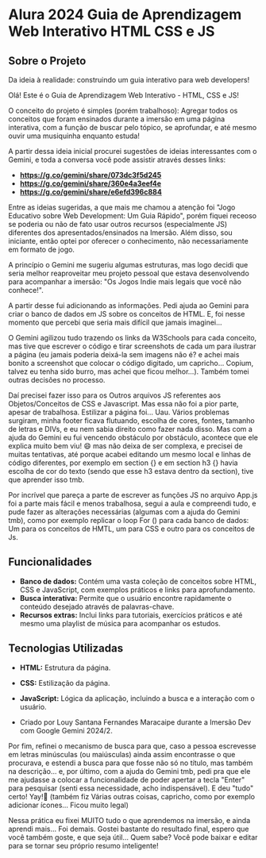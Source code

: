 # Alura 2024 Guia de Aprendizagem Web Interativo HTML CSS e JS

## Sobre o Projeto
Da ideia à realidade: construindo um guia interativo para web developers!

Olá! Este é o Guia de Aprendizagem Web Interativo - HTML, CSS e JS! 

O conceito do projeto é simples (porém trabalhoso): Agregar todos os conceitos que foram ensinados durante a imersão em uma página interativa, com a função de buscar pelo tópico, se aprofundar, e até mesmo ouvir uma musiquinha enquanto estuda!

A partir dessa ideia inicial procurei sugestões de ideias interessantes com o Gemini, e toda a conversa você pode assistir através desses links: 
* **https://g.co/gemini/share/073dc3f5d245**
* **https://g.co/gemini/share/360e4a3eef4e**
* **https://g.co/gemini/share/e6efd396c884**

Entre as ideias sugeridas, a que mais me chamou a atenção foi "Jogo Educativo sobre Web Development: Um Guia Rápido", porém fiquei receoso se poderia ou não de fato usar outros recursos (especialmente JS) diferentes dos apresentados/ensinados na Imersão. Além disso, sou iniciante, então optei por oferecer o conhecimento, não necessariamente em formato de jogo.

A princípio o Gemini me sugeriu algumas estruturas, mas logo decidi que seria melhor reaproveitar meu projeto pessoal que estava desenvolvendo para acompanhar a imersão: "Os Jogos Indie mais legais que você não conhece!".

A partir desse fui adicionando as informações. Pedi ajuda ao Gemini para criar o banco de dados em JS sobre os conceitos de HTML. E, foi nesse momento que percebi que seria mais difícil que jamais imaginei...

O Gemini agilizou tudo trazendo os links da W3Schools para cada conceito, mas tive que escrever o código e tirar screenshots de cada um para ilustrar a página (eu jamais poderia deixá-la sem imagens não é? e achei mais bonito a screenshot que colocar o código digitado, um capricho... Copium, talvez eu tenha sido burro, mas achei que ficou melhor...).
Também tomei outras decisões no processo.

Daí precisei fazer isso para os Outros arquivos JS referentes aos Objetos/Conceitos de CSS e Javascript. Mas essa não foi a pior parte, apesar de trabalhosa. Estilizar a página foi... Uau.
Vários problemas surgiram, minha footer ficava flutuando, escolha de cores, fontes, tamanho de letras e DIVs, e eu nem sabia direito como fazer nada disso. Mas com a ajuda do Gemini eu fui vencendo obstáculo por obstáculo, acontece que ele explica muito bem viu! 😄 mas não deixa de ser complexa, e precisei de muitas tentativas, até porque acabei editando um mesmo local e linhas de código diferentes, por exemplo em section {} e em section h3 {} havia escolha de cor do texto (sendo que esse h3 estava dentro da section), tive que aprender isso tmb.

Por incrível que pareça a parte de escrever as funções JS no arquivo App.js foi a parte mais fácil e menos trabalhosa, segui a aula e compreendi tudo, e pude fazer as alterações necessárias (algumas com a ajuda do Gemini tmb), como por exemplo replicar o loop For () para cada banco de dados: Um para os conceitos de HMTL, um para CSS e outro para os conceitos de Js.

## Funcionalidades
* **Banco de dados:** Contém uma vasta coleção de conceitos sobre HTML, CSS e JavaScript, com exemplos práticos e links para aprofundamento.
* **Busca interativa:** Permite que o usuário encontre rapidamente o conteúdo desejado através de palavras-chave.
* **Recursos extras:** Inclui links para tutoriais, exercícios práticos e até mesmo uma playlist de música para acompanhar os estudos.

## Tecnologias Utilizadas
* **HTML:** Estrutura da página.
* **CSS:** Estilização da página.
* **JavaScript:** Lógica da aplicação, incluindo a busca e a interação com o usuário.

* Criado por Louy Santana Fernandes Maracaipe durante a Imersão Dev com Google Gemini 2024/2.

Por fim, refinei o mecanismo de busca para que, caso a pessoa escrevesse em letras minúsculas (ou maiúsculas) ainda assim encontrasse o que procurava, e estendi a busca para que fosse não só no título, mas também na descrição... e, por último, com a ajuda do Gemini tmb, pedi pra que ele me ajudasse a colocar a funcionalidade de poder apertar a tecla "Enter" para pesquisar (senti essa necessidade, acho indispensável). E deu "tudo" certo! Yay!🥳 (também fiz Várias outras coisas, capricho, como por exemplo adicionar ícones... Ficou muito legal)

Nessa prática eu fixei MUITO tudo o que aprendemos na imersão, e ainda aprendi mais... Foi demais. Gostei bastante do resultado final, espero que você também goste, e que seja útil... Quem sabe? Você pode baixar e editar para se tornar seu próprio resumo inteligente!
